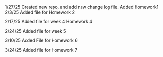 1/27/25 
  Created new repo, and add new change log file.
  Added Homework1
2/3/25
  Added file for Homework 2

2/17/25
  Added file for week 4 Homework 4

2/24/25
  Added file for week 5

3/10/25
  Added File for Homework 6

3/24/25
  Added file for Homework 7
